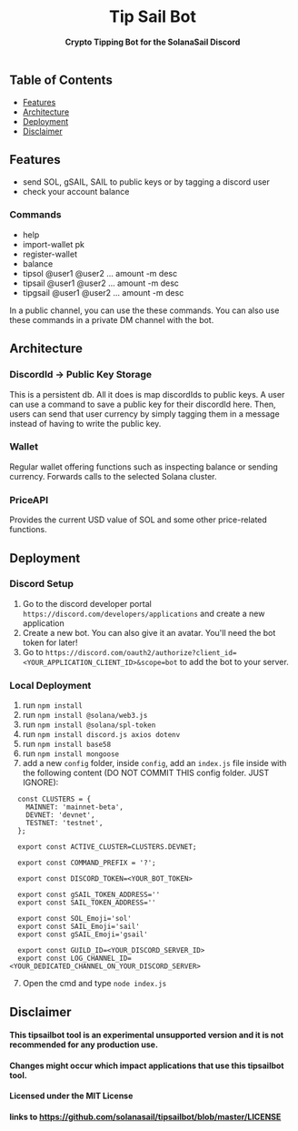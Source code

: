 <h1 align="center">Tip Sail Bot</h1>

<div align="center">
  <strong>Crypto Tipping Bot for the SolanaSail Discord</strong>
</div>

<br />

## Table of Contents
- [Features](#features)
- [Architecture](#architecture)
- [Deployment](#deployment)
- [Disclaimer](#disclaimer)

## Features
* send SOL, gSAIL, SAIL to public keys or by tagging a discord user
* check your account balance

### Commands
* help
* import-wallet pk
* register-wallet
* balance
* tipsol @user1 @user2 ... amount -m desc
* tipsail @user1 @user2 ... amount -m desc
* tipgsail @user1 @user2 ... amount -m desc

In a public channel, you can use the these commands.
You can also use these commands in a private DM channel with the bot.

## Architecture
### DiscordId -> Public Key Storage
This is a persistent db. All it does is map discordIds to public keys. A user can use a command
to save a public key for their discordId here. Then, users can send that user currency by simply
tagging them in a message instead of having to write the public key.
### Wallet
Regular wallet offering functions such as inspecting balance or sending currency. Forwards calls to
the selected Solana cluster.
### PriceAPI
Provides the current USD value of SOL and some other price-related functions.

## Deployment

### Discord Setup

1. Go to the discord developer portal `https://discord.com/developers/applications` and create a new application
2. Create a new bot. You can also give it an avatar. You'll need the bot token for later!
3. Go to `https://discord.com/oauth2/authorize?client_id=<YOUR_APPLICATION_CLIENT_ID>&scope=bot` to add the bot to your server.

### Local Deployment
1. run `npm install`
2. run `npm install @solana/web3.js`
3. run `npm install @solana/spl-token`
4. run `npm install discord.js axios dotenv`
5. run `npm install base58`
6. run `npm install mongoose`
7. add a new `config` folder, inside `config`, add an `index.js` file inside with the following content (DO NOT COMMIT THIS config folder. JUST IGNORE):
  ```
    const CLUSTERS = {
      MAINNET: 'mainnet-beta',
      DEVNET: 'devnet',
      TESTNET: 'testnet',
    };
    
    export const ACTIVE_CLUSTER=CLUSTERS.DEVNET;

    export const COMMAND_PREFIX = '?';

    export const DISCORD_TOKEN=<YOUR_BOT_TOKEN>

    export const gSAIL_TOKEN_ADDRESS=''
    export const SAIL_TOKEN_ADDRESS=''

    export const SOL_Emoji='sol'
    export const SAIL_Emoji='sail'
    export const gSAIL_Emoji='gsail'
    
    export const GUILD_ID=<YOUR_DISCORD_SERVER_ID>
    export const LOG_CHANNEL_ID=<YOUR_DEDICATED_CHANNEL_ON_YOUR_DISCORD_SERVER>
  ```
7. Open the cmd and type `node index.js`

## Disclaimer

#### This tipsailbot tool is an experimental unsupported version and it is not recommended for any production use.
#### Changes might occur which impact applications that use this tipsailbot tool.

#### Licensed under the MIT License
#### links to https://github.com/solanasail/tipsailbot/blob/master/LICENSE
